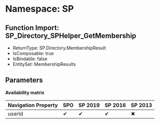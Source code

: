 # Namespace: SP

## Function Import: SP_Directory_SPHelper_GetMembership

- ReturnType: SP.Directory.MembershipResult
- IsComposable: true
- IsBindable: false
- EntitySet: MembershipResults

## Parameters

**Availability matrix**

Navigation Property | SPO | SP 2019 | SP 2016 | SP 2013
----------|-----|---------|---------|--------
userId | ✔ | ✔ | ✔ | ✖

